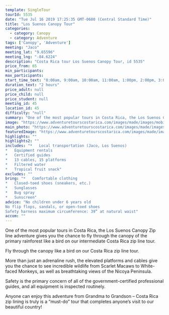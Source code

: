 ```yaml
---
template: SingleTour
tourId: 5535
date: "Tue Jul 16 2019 17:25:35 GMT-0600 (Central Standard Time)"
title: "Los Suenos Canopy Tour"
categories: 
  - category: Canopy
  - category: Adventure
tags: ['Canopy', 'Adventure']
meeting: "Jaco"
meeting_lat: "9.65596"
meeting_lng: "-84.6224"
description: "Costa Rica tour Los Suenos Canopy Tour, id 5535"
price_from: 65
min_participants: 
max_participants: 
start_time_text: "8:00am, 9:00am, 10:00am, 11:00am, 1:00pm, 2:00pm, 3:00pm"
duration_text: "2 hours"
price_adult: null
price_child: null
price_student: null
meeting_id: 45
location_id: 45
difficulty: "null"
summary: "One of the most popular tours in Costa Rica, the Los Suenos Canopy Zip line adventure gives you the chance to fly through the…"
image: "https://www.adventuretourscostarica.com/images/made/images/mobile/los-suenos-canopy_m_320_250_c1.jpg"
main_photo: "https://www.adventuretourscostarica.com/images/made/images/mobile/los-suenos-canopy_m_320_250_c1.jpg"
featuredImage: "https://www.adventuretourscostarica.com/images/made/images/mobile/los-suenos-canopy_m_320_250_c1.jpg"
highlights: ""
highlights2: ""
includes: "*   Local transportation (Jaco, Los Suenos)
*   Equipment rentals
*   Certified guides
*   13 cables, 15 platforms
*   Filtered water
*   Tropical fruit snack"
excludes: ""
bring: "*   Comfortable clothing
*   Closed-toed shoes (sneakers, etc.)
*   Sunglasses
*   Bug spray
*   Sunscreen"
advice: "No children under 6 years old  
No flip flops, sandals, or open-toed shoes  
Safety harness maximum circumference: 39” at natural waist"
accom: ""
---
```

One of the most popular tours in Costa Rica, the Los Suenos Canopy Zip line adventure gives you the chance to fly through the canopy of the primary rainforest like a bird on our intermediate Costa Rica zip line tour.

Fly through the canopy like a bird on our Costa Rica zip line tour.

More than just an adrenaline rush, the elevated platforms and cables give you the chance to see incredible wildlife from Scarlet Macaws to White-faced Monkeys, as well as breathtaking views of the Nicoya Peninsula.

Safety is the primary concern of all of the government-certified professional guides, and all equipment is inspected routinely.

Anyone can enjoy this adventure from Grandma to Grandson – Costa Rica zip lining is truly is a “must-do” tour that completes anyone’s visit to our beautiful country!